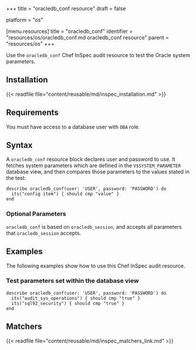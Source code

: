 +++
title = "oracledb_conf resource"
draft = false

platform = "os"

[menu.resources]
    title = "oracledb_conf"
    identifier = "resources/os/oracledb_conf.md oracledb_conf resource"
    parent = "resources/os"
+++

Use the `oracledb_conf` Chef InSpec audit resource to test the Oracle system parameters.

## Installation

{{< readfile file="content/reusable/md/inspec_installation.md" >}}

## Requirements

You must have access to a database user with `DBA` role.

## Syntax

A `oracledb_conf` resource block declares user and password to use. It fetches system parameters which are defined in the `V$SYSTEM_PARAMETER` database view, and then compares those parameters to the values stated in the test:

    describe oracledb_conf(user: 'USER', password: 'PASSWORD') do
      its("config item") { should cmp "value" }
    end

### Optional Parameters

`oracledb_conf` is based on `oracledb_session`, and accepts all parameters that `oracledb_session` accepts.

## Examples

The following examples show how to use this Chef InSpec audit resource.

### Test parameters set within the database view

    describe oracledb_conf(user: 'USER', password: 'PASSWORD') do
      its("audit_sys_operations") { should cmp "true" }
      its("sql92_security") { should cmp "true" }
    end

## Matchers

{{< readfile file="content/reusable/md/inspec_matchers_link.md" >}}
